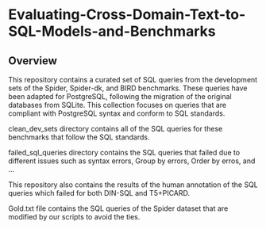 # Evaluating-Cross-Domain-Text-to-SQL-Models-and-Benchmarks

## Overview

This repository contains a curated set of SQL queries from the development sets of the Spider, Spider-dk, and BIRD benchmarks. These queries have been adapted for PostgreSQL, following the migration of the original databases from SQLite. This collection focuses on queries that are compliant with PostgreSQL syntax and conform to SQL standards.


clean_dev_sets directory contains all of the SQL queries for these benchmarks that follow the SQL standards.

failed_sql_queries directory contains the SQL queries that failed due to different issues such as syntax errors, Group by errors, Order by erros, and ...

This repository also contains the results of the human annotation of the SQL queries which failed for both DIN-SQL and T5+PICARD.

Gold.txt file contains the SQL queries of the Spider dataset that are modified by our scripts to avoid the ties.

